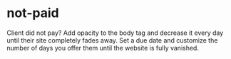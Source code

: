 # not-paid
Client did not pay? Add opacity to the body tag and decrease it every day until their site completely fades away. Set a due date and customize the number of days you offer them until the website is fully vanished.
